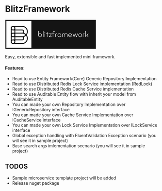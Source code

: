 # BlitzFramework

![alt tag](https://raw.githubusercontent.com/turhany/BlitzFramework/main/img/blitzframework.png)  

Easy, extensible and fast implemented mini framework.

#### Features:
- Read to use Entity Framework(Core) Generic Repository Implementation
- Read to use Distributed Redis Lock Service implementation (RedLock)
- Read to use Distributed Redis Cache Service implementation 
- Read to use Auditable Entity flow with inherit your model from AuditableEntity
- You can made your own Repository Implementation over IGenericRepository interface
- You can made your own Cache Service Implementation over ICacheService interface
- You can made your own Lock Service Implementation over ILockService interface
- Global exception handling with FluentValidation Exception scenario (you will see it in sample project)
- Base search args imlementation scenario (you will see it in sample project)

## TODOS
* Sample microservice template project will be added
* Release nuget package
